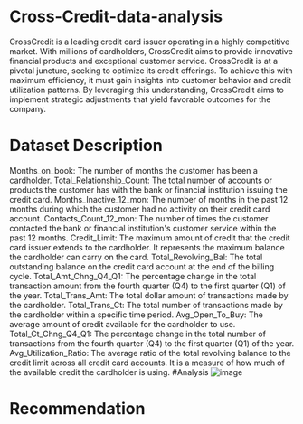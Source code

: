 # Cross-Credit-data-analysis
CrossCredit is a leading credit card issuer operating in a highly competitive market. With millions of cardholders, CrossCredit aims to provide innovative financial products and exceptional customer service.
CrossCredit is at a pivotal juncture, seeking to optimize its credit offerings. To achieve this with maximum efficiency, it must gain insights into customer behavior and credit utilization patterns. By leveraging this understanding, CrossCredit aims to implement strategic adjustments that yield favorable outcomes for the company.
# Dataset Description
Months_on_book: The number of months the customer has been a cardholder.
Total_Relationship_Count: The total number of accounts or products the customer has with the bank or financial institution issuing the credit card.
Months_Inactive_12_mon: The number of months in the past 12 months during which the customer had no activity on their credit card account.
Contacts_Count_12_mon: The number of times the customer contacted the bank or financial institution's customer service within the past 12 months.
Credit_Limit: The maximum amount of credit that the credit card issuer extends to the cardholder. It represents the maximum balance the cardholder can carry on the card.
Total_Revolving_Bal: The total outstanding balance on the credit card account at the end of the billing cycle.
Total_Amt_Chng_Q4_Q1: The percentage change in the total transaction amount from the fourth quarter (Q4) to the first quarter (Q1) of the year.
Total_Trans_Amt: The total dollar amount of transactions made by the cardholder.
Total_Trans_Ct: The total number of transactions made by the cardholder within a specific time period.
Avg_Open_To_Buy: The average amount of credit available for the cardholder to use.
Total_Ct_Chng_Q4_Q1: The percentage change in the total number of transactions from the fourth quarter (Q4) to the first quarter (Q1) of the year.
Avg_Utilization_Ratio: The average ratio of the total revolving balance to the credit limit across all credit card accounts. It is a measure of how much of the available credit the cardholder is using.
#Analysis
![image](https://github.com/Mizlizzy/Cross-Credit-data-analysis/assets/125541494/de0f1080-2a1b-480c-bb56-44eaa215e867)
# Recommendation
